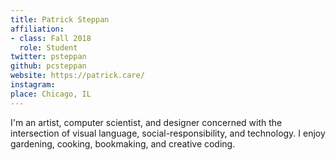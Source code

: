 ```yaml
---
title: Patrick Steppan
affiliation:
- class: Fall 2018
  role: Student
twitter: psteppan
github: pcsteppan
website: https://patrick.care/
instagram:
place: Chicago, IL
---
```

I'm an artist, computer scientist, and designer concerned with the intersection of visual language, social-responsibility, and technology. I enjoy gardening, cooking, bookmaking, and creative coding.
